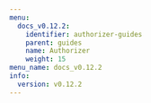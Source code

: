 ```yaml
---
menu:
  docs_v0.12.2:
    identifier: authorizer-guides
    parent: guides
    name: Authorizer
    weight: 15
menu_name: docs_v0.12.2
info:
  version: v0.12.2
---
```


